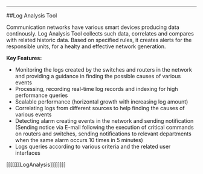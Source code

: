 - - -
##Log Analysis Tool


Communication networks have various smart devices producing data continously. Log Analysis Tool collects such data, correlates and compares with related historic data. Based on specified rules, it creates alerts for the responsible units, for a healty and effective network generation. 
 
**Key Features:**

- Monitoring the logs created by the switches and routers in the network and providing a guidance in finding the possible causes of various events 
- Processing, recording real-time log records and indexing for high performance queries 
- Scalable performance (horizontal growth with increasing log amount)
- Correlating logs from different sources to help finding the causes of various events 
- Detecting alarm creating events in the network and sending notification (Sending notice via E-mail following the execution of critical commands on routers and switches, sending notifications to relevant departments when the same alarm occurs 10 times in 5 minutes)
- Logs queries according to various criteria and the related user interfaces


[[[[[[[LogAnalysis]]]]]]]]